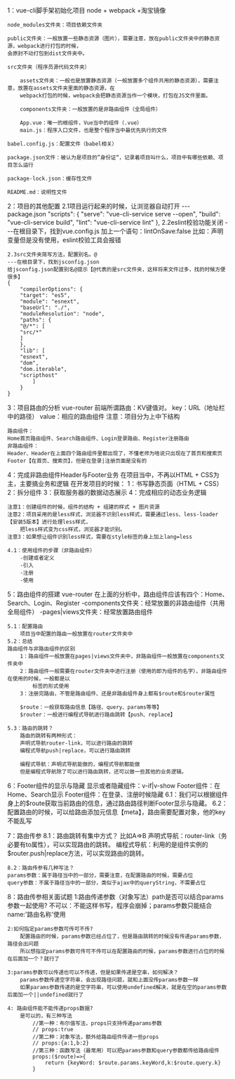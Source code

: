 1：vue-cli脚手架初始化项目
    node + webpack +淘宝镜像

    node_modules文件夹：项目依赖文件夹

    public文件夹：一般放置一些静态资源（图片），需要注意，放在public文件夹中的静态资源，webpack进行打包的时候，
    会原封不动打包到dist文件夹中。

    src文件夹（程序员源代码文件夹）

        assets文件夹：一般也是放置静态资源（一般放置多个组件共用的静态资源），需要注意，放置在assets文件夹里面的静态资源，在
        webpack打包的时候，webpack会把静态资源当作一个模块，打包在JS文件里面。

        components文件夹：一般放置的是非路由组件（全局组件）

        App.vue：唯一的根组件，Vue当中的组件（.vue）
        main.js：程序入口文件，也是整个程序当中最优先执行的文件

    babel.config.js：配置文件（babel相关）

    package.json文件：被认为是项目的”身份证“，记录着项目叫什么，项目中有哪些依赖、项目怎么运行

    package-lock.json：缓存性文件

    README.md：说明性文件

2：项目的其他配置
    2.1项目运行起来的时候，让浏览器自动打开
    ---package.json
        "scripts": {
        "serve": "vue-cli-service serve --open",
        "build": "vue-cli-service build",
        "lint": "vue-cli-service lint"
        },
    2.2eslint校验功能关闭
    ---在根目录下，找到vue.config.js
    加上一个语句：lintOnSave:false
    比如：声明变量但是没有使用，eslint校验工具会报错

    2.3src文件夹简写方法，配置别名。@
    ---在根目录下，找到jsconfig.json
    给jsconfig.json配置别名@提示【@代表的是src文件夹，这样将来文件过多，找的时候方便很多】
    {
        "compilerOptions": {
        "target": "es5",
        "module": "esnext",
        "baseUrl": "./",
        "moduleResolution": "node",
        "paths": {
        "@/*": [
        "src/*"
        ]
        },
        "lib": [
        "esnext",
        "dom",
        "dom.iterable",
        "scripthost"
            ]
        }
    }
3：项目路由的分析
    vue-router
    前端所谓路由：KV键值对。
    key：URL（地址栏中的路径）
    value：相应的路由组件
    注意：项目分为上中下结构

    路由组件：
    Home首页路由组件、Search路由组件、Login登录路由、Register注册路由
    非路由组件：
    Header、Header在上面四个路由组件里都出现了，不懂老师为啥说只出现在了首页和搜索页
    Footer【在首页、搜索页】，但是在登录|注册页面是没有的

4：完成非路由组件Header与Footer业务
    在项目当中，不再以HTML + CSS为主，主要搞业务和逻辑
    在开发项目的时候：
    1：书写静态页面（HTML + CSS）
    2：拆分组件
    3：获取服务器的数据动态展示
    4：完成相应的动态业务逻辑

    注意1：创建组件的时候，组件的结构 + 组建的样式 + 图片资源
    注意2：项目采用的是less样式，浏览器不识别less样式，需要通过less、less-loader【安装5版本】进行处理less样式，
        把less样式变为css样式，浏览器才能识别。
    注意3：如果想让组件识别less样式，需要在style标签的身上加上lang=less

    4.1：使用组件的步骤（非路由组件）
        -创建或者定义
        -引入
        -注册
        -使用

5：路由组件的搭建
    vue-router
    在上面的分析中，路由组件应该有四个：Home、Search、Login、Register
    -components文件夹：经常放置的非路由组件（共用全局组件）
    -pages|views文件夹：经常放置路由组件

    5.1：配置路由
        项目当中配置的路由一般放置在router文件夹中
    5.2：总结
    路由组件与非路由组件的区别
        1：路由组件一般放置在pages|views文件夹中，非路由组件一般放置在components文件夹中
        2：路由组件一般需要在router文件夹中进行注册（使用的即为组件的名字），非路由组件在使用的时候，一般都是以
            标签的形式使用
        3：注册完路由，不管是路由组件、还是非路由组件身上都有$route和$router属性

        $route：一般获取路由信息【路径、query、params等等】
        $router：一般进行编程式导航进行路由跳转【push、replace】

    5.3：路由的跳转？
        路由的跳转有两种形式：
        声明式导航router-link，可以进行路由的跳转
        编程式导航push|replace，可以进行路由跳转

        编程式导航：声明式导航能做的，编程式导航都能做
        但是编程式导航除了可以进行路由跳转，还可以做一些其他的业务逻辑。

6：Footer组件的显示与隐藏
    显示或者隐藏组件：v-if|v-show
    Footer组件：在Home、Search显示
    Footer组件：在登录、注册时候隐藏
    6.1：我们可以根据组件身上的$route获取当前路由的信息，通过路由路径判断Footer显示与隐藏。
    6.2：配置路由的时候，可以给路由添加元信息【meta】，路由需要配置对象，他的key不能乱写

7：路由传参
    8.1：路由跳转有集中方式？
    比如A=>B
    声明式导航：router-link（务必要有to属性），可以实现路由的跳转。
    编程式导航：利用的是组件实例的$router.push|replace方法，可以实现路由的跳转。

    8.2：路由传参有几种写法？
    params参数：属于路径当中的一部分，需要注意，在配置路由的时候，需要占位
    query参数：不属于路径当中的一部分，类似于ajax中的queryString，不需要占位

8：路由传参相关面试题
    1:路由传递参数（对象写法）path是否可以结合params参数一起使用?
        不可以：不能这样书写，程序会崩掉；params参数只能结合name:'路由名称'使用

    2:如何指定params参数可传可不传?
        配置路由的时候，params参数已经占位了，但是路由跳转的时候没有传递params参数，路径会出问题
        所以想指定params参数可传可不传可以在配置路由的时候，params参数进行占位的时候在后面加一个？就行了

    3:params参数可以传递也可以不传递，但是如果传递是空串，如何解决？
        params参数传递空字符串，会出现路径问题，就和上面没传params参数一样
        如果params参数传递的是空字符串，可以使用undefined解决，就是在空的params参数后面加一个||undefined就行了
        
    4: 路由组件能不能传递props数据?
        是可以的，有三种写法
            //第一种：布尔值写法，props只支持传递params参数
            // props:true
            //第二种：对象写法，额外给路由组件传递一些props
            // props:{a:1,b:2}
            //第三种：函数写法（最常用）可以把params参数和query参数都传给路由组件
            props:($route)=>{
                return {keyWord: $route.params.keyWord,k:$route.query.k}
            }
     

     

    

